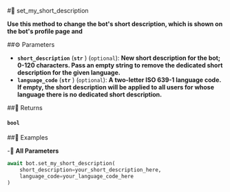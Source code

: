 #🔧 set_my_short_description

**Use this method to change the bot's short description, which is shown on the bot's profile page and**

##⚙️ Parameters

- **`short_description`** (**`str`** ) (`optional`): **New short description for the bot; 0-120 characters. Pass an empty string to remove the dedicated short description for the given language.**
- **`language_code`** (**`str`** ) (`optional`): **A two-letter ISO 639-1 language code.
If empty, the short description will be applied to all users for whose language there is no dedicated short description.**

##📲 Returns

#### `bool`

##📀 Examples


-🔋 **All Parameters**

```python
await bot.set_my_short_description(
    short_description=your_short_description_here,
    language_code=your_language_code_here
)
```
